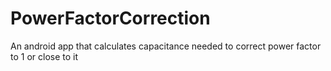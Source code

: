 # PowerFactorCorrection
An android app that calculates capacitance needed to correct power factor to 1 or close to it
